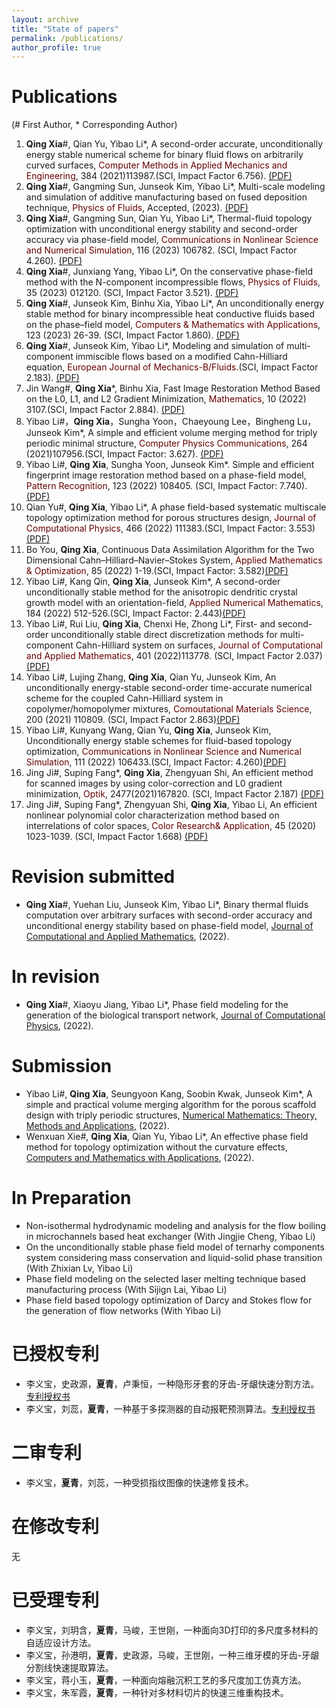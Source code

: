 ```yaml
---
layout: archive
title: "State of papers"
permalink: /publications/
author_profile: true
---
```


Publications
=======
(# First Author, * Corresponding Author)
1. **Qing Xia**#, Qian Yu, Yibao Li*, A second-order accurate, unconditionally energy stable numerical scheme for binary fluid flows on arbitrarily curved surfaces,  <font color="#660000">Computer Methods in Applied Mechanics and Engineering</font>, 384 (2021)113987.(SCI, Impact Factor 6.756). [(PDF)](https://riedel12315.github.io/qingxia.github.io/files/paper3.pdf)
2. **Qing Xia**#, Gangming Sun, Junseok Kim, Yibao Li*, Multi-scale modeling and simulation of additive manufacturing based on fused deposition technique, <font color="#660000">Physics of Fluids</font>, Accepted, (2023). [(PDF)](https://riedel12315.github.io/qingxia.github.io/files/paper17.pdf)
3. **Qing Xia**#, Gangming Sun, Qian Yu, Yibao Li*, Thermal-fluid topology optimization with unconditional energy stability and second-order accuracy via phase-field model, <font color="#660000">Communications in Nonlinear Science and Numerical Simulation</font>, 116 (2023) 106782. (SCI, Impact Factor 4.260). [(PDF)](https://riedel12315.github.io/qingxia.github.io/files/paper12.pdf)
4. **Qing Xia**#, Junxiang Yang, Yibao Li*, On the conservative phase-field method with the N-component incompressible flows, <font color="#660000">Physics of Fluids</font>, 35 (2023) 012120. (SCI, Impact Factor 3.521). [(PDF)](https://riedel12315.github.io/qingxia.github.io/files/paper16.pdf)
5. **Qing Xia**#, Junseok Kim, Binhu Xia, Yibao Li*, An unconditionally energy stable method for binary incompressible heat conductive fluids based on the phase–field model, <font color="#660000">Computers & Mathematics with Applications</font>, 123 (2023) 26-39. (SCI, Impact Factor 1.860). [(PDF)](https://riedel12315.github.io/qingxia.github.io/files/paper13.pdf)
6. **Qing Xia**#, Junseok Kim, Yibao Li*, Modeling and simulation of multi-component immiscible flows based on a modified Cahn-Hilliard equation, <font color="#660000">European Journal of Mechanics-B/Fluids</font>.(SCI, Impact Factor 2.183). [(PDF)](https://riedel12315.github.io/qingxia.github.io/files/paper10.pdf)
7. Jin Wang#, **Qing Xia***, Binhu Xia, Fast Image Restoration Method Based on the L0, L1, and L2 Gradient Minimization, <font color="#660000">Mathematics</font>, 10 (2022) 3107.(SCI, Impact Factor 2.884). [(PDF)](https://riedel12315.github.io/qingxia.github.io/files/paper14.pdf)
8. Yibao Li#，**Qing Xia**，Sungha Yoon，Chaeyoung Lee，Bingheng Lu，Junseok Kim*, A simple and efficient volume merging method for triply periodic minimal structure,   <font color="#660000">Computer Physics Communications</font>, 264  (2021)107956.(SCI, Impact Factor: 3.627). [(PDF)](https://riedel12315.github.io/qingxia.github.io/files/paper2.pdf) 
9. Yibao Li#, **Qing Xia**, Sungha Yoon, Junseok Kim*. Simple and efficient fingerprint image restoration method based on a phase-field model,  <font color="#660000">Pattern Recognition</font>, 123 (2022) 108405.  (SCI, Impact Factor: 7.740). [(PDF)](https://riedel12315.github.io/qingxia.github.io/files/paper7.pdf)
10. Qian Yu#, **Qing Xia**, Yibao Li*, A phase field-based systematic multiscale topology optimization method for porous structures design, <font color="#660000">Journal of Computational Physics</font>, 466 (2022) 111383.(SCI, Impact Factor: 3.553)[(PDF)](https://riedel12315.github.io/qingxia.github.io/files/paper11.pdf)
11. Bo You, **Qing Xia**, Continuous Data Assimilation Algorithm for the Two Dimensional Cahn–Hilliard–Navier–Stokes System, <font color="#660000">Applied Mathematics & Optimization</font>, 85 (2022) 1-19.(SCI, Impact Factor: 3.582)[(PDF)](https://riedel12315.github.io/qingxia.github.io/files/paper9.pdf)
12. Yibao Li#, Kang Qin, **Qing Xia**, Junseok Kim*, A second-order unconditionally stable method for the anisotropic dendritic crystal growth model with an orientation-field, <font color="#660000">Applied Numerical Mathematics</font>, 184 (2022) 512-526.(SCI, Impact Factor: 2.443)[(PDF)](https://riedel12315.github.io/qingxia.github.io/files/paper15.pdf)
13. Yibao Li#, Rui Liu, **Qing Xia**, Chenxi He, Zhong Li*, First- and second-order unconditionally stable direct discretization methods for multi-component Cahn-Hilliard system on surfaces, <font color="#660000">Journal of Computational and Applied Mathematics</font>, 401  (2022)113778.   (SCI, Impact Factor 2.037)[(PDF)](https://riedel12315.github.io/qingxia.github.io/files/paper4.pdf)
14. Yibao Li#, Lujing Zhang, **Qing Xia**, Qian Yu, Junseok Kim, An unconditionally energy-stable second-order time-accurate numerical scheme for the coupled Cahn-Hilliard system in copolymer/homopolymer mixtures, <font color="#660000">Comoutational Materials Science</font>,  200 (2021) 110809.  (SCI, Impact Factor 2.863)[(PDF)](https://riedel12315.github.io/qingxia.github.io/files/paper6.pdf) 
15. Yibao Li#, Kunyang Wang, Qian Yu, **Qing Xia**, Junseok Kim, Unconditionally energy stable schemes for fluid-based topology optimization, <font color="#660000">Communications in Nonlinear Science and Numerical Simulation</font>, 111 (2022) 106433.(SCI, Impact Factor: 4.260)[(PDF)](https://riedel12315.github.io/qingxia.github.io/files/paper8.pdf)
16. Jing Ji#, Suping Fang*, **Qing Xia**, Zhengyuan Shi, An efficient method for scanned images by using color-correction and L0 gradient minimization, <font color="#660000">Optik</font>, 2477(2021)167820. (SCI, Impact Factor 2.187) [(PDF)](https://riedel12315.github.io/qingxia.github.io/files/paper5.pdf)
17. Jing Ji#, Suping Fang*, Zhengyuan Shi, **Qing Xia**, Yibao Li, An efficient nonlinear polynomial color characterization method based on interrelations of color spaces, <font color="#660000">Color Research& Application</font>, 45 (2020) 1023-1039. (SCI, Impact Factor 1.668)  [(PDF)](https://riedel12315.github.io/qingxia.github.io/files/paper1.pdf)

Revision submitted
======
+ **Qing Xia**#, Yuehan Liu, Junseok Kim, Yibao Li*, Binary thermal fluids computation over arbitrary surfaces with second-order accuracy and unconditional energy stability based on phase-field model, [Journal of Computational and Applied Mathematics](https://www.editorialmanager.com/elscam/default2.aspx), (2022).

In revision
======
+ **Qing Xia**#, Xiaoyu Jiang, Yibao Li*, Phase field modeling for the generation of the biological transport network, [Journal of Computational Physics](https://www.editorialmanager.com/jcomp/default2.aspx), (2022).

Submission
=====
+ Yibao Li#, **Qing Xia**, Seungyoon Kang, Soobin Kwak, Junseok Kim*, A simple and practical volume merging algorithm for the porous scaffold design with triply periodic structures,  [Numerical Mathematics: Theory, Methods and Applications](https://www.global-sci.org/nmtma), (2022).
+ Wenxuan Xie#, **Qing Xia**, Qian Yu, Yibao Li*, An effective phase field method for topology optimization without the curvature effects, [Computers and Mathematics with Applications](https://www.editorialmanager.com/camwa/default2.aspx), (2022).

In Preparation
=====
+ Non-isothermal hydrodynamic modeling and analysis for the flow  boiling in microchannels based heat exchanger (With Jingjie Cheng, Yibao Li)
+ On the unconditionally stable phase field model of ternarhy components system considering mass conservation and liquid-solid phase transition (With Zhixian Lv, Yibao Li)
+ Phase field modeling on the selected laser melting technique based manufacturing process (With Sijign Lai, Yibao Li)
+ Phase field based topology optimization of Darcy and Stokes flow for the generation of flow networks (With Yibao Li)
  
已授权专利
======
+ 李义宝，史政源，**夏青**，卢秉恒，一种隐形牙套的牙齿-牙龈快速分割方法。[专利授权书](https://riedel12315.github.io/qingxia.github.io/files/patent1.pdf)
+ 李义宝，刘蕊，**夏青**，一种基于多探测器的自动报靶预测算法。[专利授权书](https://riedel12315.github.io/qingxia.github.io/files/patent2.pdf)

二审专利
======
+ 李义宝，**夏青**，刘蕊，一种受损指纹图像的快速修复技术。

在修改专利
======
无

已受理专利
======
+ 李义宝，刘玥含，**夏青**，马峻，王世刚，一种面向3D打印的多尺度多材料的自适应设计方法。
+ 李义宝，孙港明，**夏青**，史政源，马峻，王世刚，一种三维牙模的牙齿-牙龈分割线快速提取算法。
+ 李义宝，蒋小玉，**夏青**，一种面向熔融沉积工艺的多尺度加工仿真方法。
+ 李义宝，朱军霞，**夏青**，一种针对多材料切片的快速三维重构技术。
